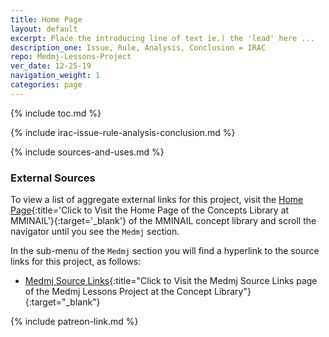 ```yaml
---
title: Home Page
layout: default
excerpt: Place the introducing line of text ie.) the 'lead' here ...
description_one: Issue, Rule, Analysis, Conclusion = IRAC
repo: Medmj-Lessons-Project
ver_date: 12-25-19
navigation_weight: 1
categories: page
---
```


{% include toc.md %}

{% include irac-issue-rule-analysis-conclusion.md %}

{% include sources-and-uses.md %}

### External Sources

To view a list of aggregate external links for this project, visit the [Home Page](https://mminail.github.io/){:title='Click to Visit the Home Page of the Concepts Library at MMINAIL'}{:target='_blank'} of the MMINAIL concept library and scroll the navigator until you see the `Medmj` section.

In the sub-menu of the `Medmj` section you will find a hyperlink to the source links for this project, as follows:

- [Medmj Source Links](https://mminail.github.io/Medmj/Medmj-Source-Links.htm){:title="Click to Visit the Medmj Source Links page of the Medmj Lessons Project at the Concept Library"}{:target="_blank"}

{% include patreon-link.md %}
